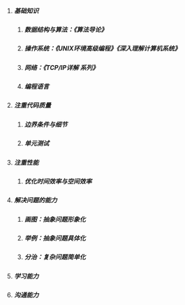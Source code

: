 1. ##### 基础知识
    1. ##### 数据结构与算法：《算法导论》
    2. ##### 操作系统：《UNIX环境高级编程》《深入理解计算机系统》
    3. ##### 网络：《TCP/IP详解 系列》
    4. ##### 编程语言
    
2. ##### 注重代码质量
    1. ##### 边界条件与细节
    2. ##### 单元测试
    
3. ##### 注重性能
    1. ##### 优化时间效率与空间效率
    
4. ##### 解决问题的能力
    1. ##### 画图：抽象问题形象化
    2. ##### 举例：抽象问题具体化
    3. ##### 分治：复杂问题简单化
    
5. ##### 学习能力

6. ##### 沟通能力